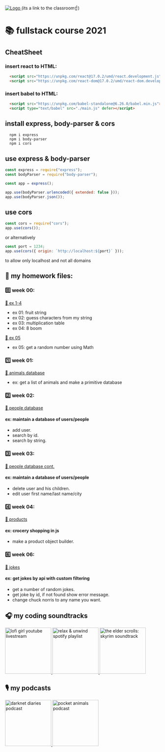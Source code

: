 <a href="https://classroom.google.com/c/NDA4NzY4OTU2Mzkz">
  <img src="https://lh3.googleusercontent.com/-QO_htsTEOuU/YWu9EpBu60I/AAAAAAAAAcM/ye-xNHdbTgAr26SeMuIY6SiBb8mCVV10wCMACGAYYCw/s1280/beta_binyaminTech_logo%2B%25281%2529-page-001%2B%25281%2529.jpg" alt="Logo" >
</a>
(its a link to the classroom☝️)

# 📚 fullstack course 2021

## CheatSheet

### insert react to HTML:

```HTML
  <script src="https://unpkg.com/react@17.0.2/umd/react.development.js"></script>
  <script src="https://unpkg.com/react-dom@17.0.2/umd/react-dom.development.js"></script>
```

### insert babel to HTML:

```HTML
  <script src="https://unpkg.com/babel-standalone@6.26.0/babel.min.js"></script>
  <script type="text/babel" src="./main.js" defer></script>
```

## install express, body-parser & cors

```
  npm i express
  npm i body-parser
  npm i cors
```

## use express & body-parser

```js
const express = require("express");
const bodyParser = require("body-parser");

const app = express();

app.use(bodyParser.urlencoded({ extended: false }));
app.use(bodyParser.json());
```

## use cors

```js
const cors = require("cors");
app.use(cors());
```

or alternatively

```js
const port = 1234;
app.use(cors({ origin: `http://localhost:${port}` }));
```

to allow only localhost and not all domains

## 📖 my homework files:

### 0️⃣ week 00:

[📒 ex 1-4](week_00/week_00_hw.js)

- ex 01: fruit string
- ex 02: guess characters from my string
- ex 03: multiplication table
- ex 04: 8 boom

[📒 ex 05](week_00/week_00_hw_math.js)

- ex 05: get a random number using Math

### 1️⃣ week 01:

[📒 animals database](week_01/animals_db.js)

- ex: get a list of animals and make a primitive database

### 2️⃣ week 02:

[📒 people database](week_02/people_db.js)

#### ex: maintain a database of users/people

- add user.
- search by id.
- search by string.

### 3️⃣ week 03:

[📒 people database cont.](week_03/people_db.js)

#### ex: maintain a database of users/people

- delete user and his children.
- edit user first name/last name/city

### 4️⃣ week 04:

[📒 products](week_04/store.js)

#### ex: crocery shopping in js

- make a product object builder.

### 6️⃣ week 06:

[📒 jokes](week_06/jokes.js)

#### ex: get jokes by api with custom filtering

- get a number of random jokes.
- get joke by id, if not found show error message.
- change chuck norris to any name you want.

## 🎧 my coding soundtracks

<a href="http://www.youtube.com/watch?v=5qap5aO4i9A">
  <img src="https://thumbs.gfycat.com/AgedMiniatureBoto-max-1mb.gif" alt="lofi girl youtube livestream" height="150">
 </a>

<a href="https://open.spotify.com/playlist/37i9dQZF1DWU0ScTcjJBdj">
  <img src="https://i.scdn.co/image/ab67706f000000031932c7ea794e72d82b10692c" alt="relax & unwind spotify playlist" height="150">
 </a>

<a href="https://open.spotify.com/album/25r7pEf31viAbsoVHC6bQ4">
  <img src="https://i.scdn.co/image/ab67616d00001e026d30303243e6bd56a5482e9b" alt="the elder scrolls: skyrim soundtrack" height="150">
 </a>

## 🎙 my podcasts

<a href="https://open.spotify.com/show/4XPl3uEEL9hvqMkoZrzbx5">
  <img src="https://i.scdn.co/image/ab67656300005f1f11874ad24c1dcac2ace8d4c9" alt="darknet diaries podcast" height="150">
 </a>
<a href="https://open.spotify.com/show/44Mg6W7BrmDtJuuWF7H4b2">
  <img src="https://i.scdn.co/image/321f42b88e6f6b19148d023d79de7ca916e4c152" alt="pocket animals podcast" height="150">
 </a>
